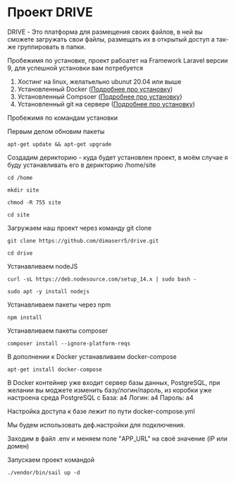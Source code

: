 # Проект DRIVE
DRIVE - Это платформа для размещения своих файлов, в ней вы сможете загружать свои файлы, размещать их в открытый доступ а так-же группировать в папки.

Пробежимя по установке, проект рабоатет на Framework Laravel версии 9, для успешной установки вам потребуется

1) Хостинг на linux, желатьельно ubunut 20.04 или выше
2) Установленный Docker (<a href="https://www.digitalocean.com/community/tutorials/how-to-install-and-use-docker-on-ubuntu-20-04-ru">Подробнее про установку</a>)
2) Установленный Compsoer (<a href="https://losst.pro/ustanovka-composer-ubuntu-16-04">Подробнее про установку</a>)
3) Установленный git на сервере (<a href="https://losst.pro/ustanovka-git-ubuntu-16-04">Подробнее про установку</a>)

Пробежимя по командам установки

Первым делом обновим пакеты
```
apt-get update && apt-get upgrade
```

Создадим дерикторию - куда будет установлен проект, в моём случае я буду устанавливать его в дерикторию /home/site
```
cd /home
```
```
mkdir site
```
```
chmod -R 755 site
```
```
cd site
```

Загружаем наш проект через команду git clone
```
git clone https://github.com/dimaserr5/drive.git
```
```
cd drive
```

Устанавливаем nodeJS
```
curl -sL https://deb.nodesource.com/setup_14.x | sudo bash -
```
```
sudo apt -y install nodejs
```

Устанавливаем пакеты через npm
```
npm install
```

Устанавливаем пакеты composer
```
composer install --ignore-platform-reqs
```

В дополнении к Docker устанавливаем docker-compose
```
apt-get install docker-compose
```

В Docker контейнер уже входит сервер базы данных, PostgreSQL, при желании вы моджете изменить базу/логин/пароль, из коробки уже настроена среда PostgreSQL с 
База: a4
Логин: a4
Пароль: a4

Настройка доступа к базе лежит по пути
docker-compose.yml

Мы будем использовать деф.настройки для подключения.

Заходим в файл .env и меняем поле "APP_URL" на своё значение (IP или домен)

Запускаем проект командой
```
./vendor/bin/sail up -d
```
